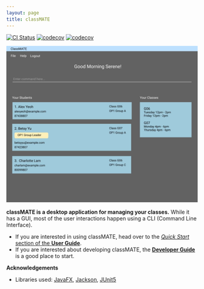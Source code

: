 ```yaml
---
layout: page
title: classMATE
---
```


[![CI Status](https://github.com/se-edu/addressbook-level3/workflows/Java%20CI/badge.svg)](https://github.com/se-edu/addressbook-level3/actions)
[![codecov](https://codecov.io/gh/se-edu/addressbook-level3/branch/master/graph/badge.svg)](https://codecov.io/gh/se-edu/addressbook-level3)
[![codecov](https://codecov.io/gh/AY2122S1-CS2103T-W15-1/tp/branch/master/graph/badge.svg?token=V3A9K42SZM)](https://codecov.io/gh/AY2122S1-CS2103T-W15-1/tp)

![Ui](images/Ui.png)

**classMATE is a desktop application for managing your classes.** While it has a GUI, most of the user interactions happen using a CLI (Command Line Interface).

* If you are interested in using classMATE, head over to the [_Quick Start_ section of the **User Guide**](UserGuide.html#quick-start).
* If you are interested about developing classMATE, the [**Developer Guide**](DeveloperGuide.html) is a good place to start.


**Acknowledgements**

* Libraries used: [JavaFX](https://openjfx.io/), [Jackson](https://github.com/FasterXML/jackson), [JUnit5](https://github.com/junit-team/junit5)

